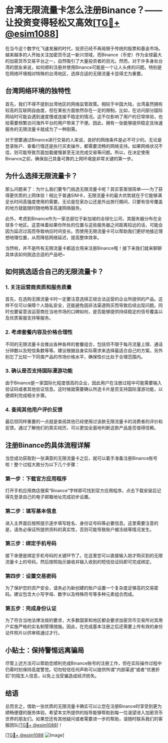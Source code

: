 # 台湾无限流量卡怎么注册Binance？——让投资变得轻松又高效[[TG💪+ @esim1088](https://t.me/s/esim1088)]

在当今这个数字化飞速发展的时代，投资已经不再局限于传统的股票和基金市场。越来越多的人开始关注加密货币这一新兴领域，而Binance（币安）作为全球最大的加密货币交易平台之一，自然吸引了大量投资者的目光。然而，对于许多身处台湾的朋友来说，如何顺利注册并使用Binance可能是一个让人头疼的问题。特别是在网络环境相对特殊的台湾地区，选择合适的无限流量卡显得尤为重要。

## 台湾网络环境的独特性

首先，我们不得不提到台湾地区的网络监管政策。相较于中国大陆，台湾虽然拥有较高的互联网自由度，但在某些方面依然存在一定的限制。比如，在访问部分国际网站时可能会遇到速度慢或连接不稳定的情况。这不仅影响了用户的日常体验，也给需要频繁访问海外平台的用户带来了不便。因此，拥有一张能够提供稳定且快速服务的无限流量卡就成为了一种刚需。

对于想要通过Binance进行交易的人来说，良好的网络条件是必不可少的。无论是登录账户、查看行情还是执行买卖操作，都需要流畅的网络支持。如果网络状况不佳，则可能导致页面加载缓慢甚至无法完成交易等问题。所以，在决定使用Binance之前，确保自己具备可靠的上网环境是非常关键的第一步。

## 为什么选择无限流量卡？

那么问题来了：为什么我们要专门挑选无限流量卡呢？其实答案很简单——为了获得更优质的上网体验！相比于普通SIM卡，无限流量卡的最大优势就在于它能够满足长时间高强度使用的需要。无论是在家办公还是外出旅行期间，只要有信号覆盖的地方就能随时随地畅享高速网络服务。

此外，考虑到Binance作为一家总部位于新加坡的全球化公司，其服务器分布在全球多个地区。这意味着如果你所处的位置与这些服务器之间距离较远的话，可能会因为延迟过高而导致响应时间变长。而使用无限流量卡可以帮助我们更好地接近理想地理位置，从而降低网络延迟，提高整体效率。

当然啦，并不是所有无限流量卡都适合用来注册Binance哦！接下来我们就来聊聊具体该如何挑选合适的产品吧~

## 如何挑选适合自己的无限流量卡？

### 1. 关注运营商资质和服务质量

首先，在选购无限流量卡时一定要注意选择正规合法运营的企业所提供的产品。这样不仅可以保障个人隐私安全，还能避免因非法渠道购买而导致后续出现问题。同时也要留意该运营商在当地市场的口碑如何，是否能够提供持续稳定的信号覆盖以及优质客服支持等服务。

### 2. 考虑套餐内容及价格合理性

不同的无限流量卡会推出各种各样的套餐组合，包括但不限于每月流量上限、通话分钟数以及短信条数等等。建议根据自身实际需求来选择最适合自己的方案。另外别忘了比较一下同类产品的市场价格水平，确保性价比处于合理范围内。

### 3. 确认是否支持国际漫游功能

由于Binance是一家国际化程度很高的企业，因此用户在注册过程中可能需要输入验证码或者其他验证信息。这时候就需要确认所选卡片是否支持国际漫游功能，以便顺利完成相关步骤。

### 4. 查阅其他用户评价反馈

最后但同样重要的一点就是查阅其他已经使用过该款无限流量卡的消费者的评价和反馈。通过了解他们的真实经历，可以更加全面地判断这款产品是否值得信赖。

## 注册Binance的具体流程详解

当您成功获取到一张满意的无限流量卡之后，就可以着手准备注册Binance账号啦！整个过程大致分为以下几个步骤：

### 第一步：下载官方应用程序

打开手机应用商店搜索“Binance”字样即可找到官方应用程序。点击下载安装后记得先登录自己的电子邮箱地址完成初步设置。

### 第二步：填写基本信息

进入主界面后按照提示逐步填写姓名、身份证号码等必要信息。这里需要注意的是，请务必保证所提供资料的真实性，否则可能导致账户被冻结等情况发生。

### 第三步：绑定手机号码

接下来便是绑定手机号码的关键环节了。在这里您可以直接输入刚才购买到的无限流量卡上的号码，然后按照指示接收并输入收到的短信验证码即可完成绑定。

### 第四步：设置交易密码

为了保护您的资产安全，请务必为新创建的账户设置一个复杂度足够高的交易密码。建议包含大小写字母、数字以及特殊符号等多种元素组合而成。

### 第五步：完成身份认证

为了符合当地法律法规的要求，大多数国家和地区都会要求加密货币交易所对其用户实施严格的实名制管理措施。因此，在完成基本注册之后还需要上传有效的身份证件照片以供审核通过才行。

## 小贴士：保持警惕远离骗局

尽管上述方法可以帮助您顺利完成Binance账号的注册工作，但在实际操作过程中仍需时刻保持高度警觉。切勿轻信任何声称可以提供所谓“内部渠道”或者“优惠折扣”的陌生人信息，以免上当受骗造成经济损失。

## 结语

总而言之，借助一张优质的无限流量卡确实可以让您在注册Binance时享受到更为顺畅便捷的服务体验。希望本文所提供的指导能够帮助到每一位渴望进入加密货币世界的朋友们。如果您还有其他疑问或者需要进一步的帮助，请随时联系我们的客服团队[[TG💪+ @esim1088](https://t.me/s/esim1088)]！

[[TG💪+ @esim1088](https://t.me/s/esim1088) ![Image](https://i.postimg.cc/4NQfJmqS/Snipaste-2025-05-13-00-14-12.png)]